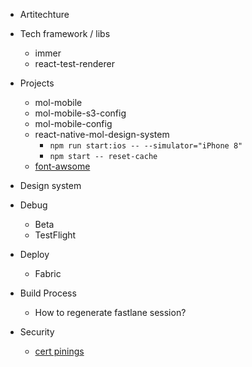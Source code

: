 - Artitechture
- Tech framework / libs
  - immer
  - react-test-renderer
- Projects
  - mol-mobile
  - mol-mobile-s3-config
  - mol-mobile-config
  - react-native-mol-design-system
    - `npm run start:ios -- --simulator="iPhone 8"`
    - `npm start -- reset-cache`
  - [font-awsome](https://fontawesome.com/)
- Design system
- Debug
  - Beta
  - TestFlight
- Deploy
  - Fabric

- Build Process 
  - How to regenerate fastlane session?

- Security
  - [cert pinings](https://www.nowsecure.com/blog/2017/06/15/certificate-pinning-for-android-and-ios-mobile-man-in-the-middle-attack-prevention/)
